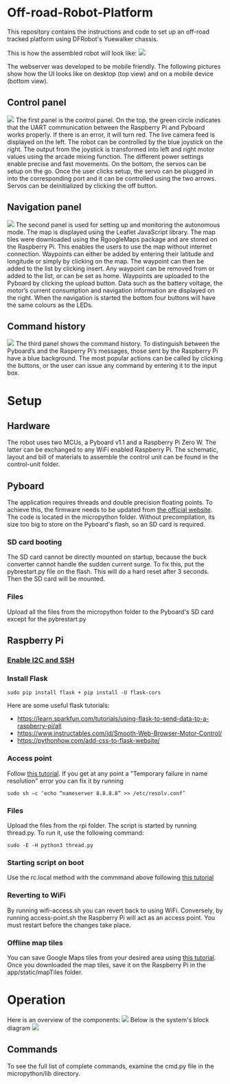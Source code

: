 # Off-road-Robot-Platform
This repository contains the instructions and code to set up an off-road tracked platform using DFRobot's Yuewalker chassis.

This is how the assembled robot will look like:
<img src="diagrams/func-pic.png">

The webserver was developed to be mobile friendly. The following pictures show how the UI looks like on desktop (top view) and on a mobile device (bottom view).

## Control panel
<img src="diagrams/mobile-1.png">
The first panel is the control panel. On the top, the green circle indicates that the UART communication between the Raspberry Pi and Pyboard works properly. If there is an error, it will turn red. The live camera feed is displayed on the left. The robot can be controlled by the blue joystick on the right. The output from the joystick is transformed into left and right motor values using the arcade mixing function. The different power settings enable precise and fast movements. On the bottom, the servos can be setup on the go. Once the user clicks setup, the servo can be plugged in into the corresponding port and it can be controlled using the two arrows. Servos can be deinitialized by clicking the off button.

## Navigation panel
<img src="diagrams/mobile-2.png">
The second panel is used for setting up and monitoring the autonomous mode. The map is displayed using the Leaflet JavaScript library. The map tiles were downloaded using the RgoogleMaps package and are stored on the Raspberry Pi. This enables the users to use the map without internet connection. Waypoints can either be added by entering their latitude and longitude or simply by clicking on the map. The waypoint can then be added to the list by clicking insert. Any waypoint can be removed from or added to the list, or can be set as home. Waypoints are uploaded to the Pyboard by clicking the upload button. Data such as the battery voltage, the motor’s current consumption and navigation information are displayed on the right. When the navigation is started the bottom four buttons will have the same colours as the LEDs.

## Command history
<img src="diagrams/mobile-3.png">
The third panel shows the command history. To distinguish between the Pyboard’s and the Rasperry Pi’s messages, those sent by the Raspberry Pi have a blue background. The most popular actions can be called by clicking the buttons, or the user can issue any command by entering it to the input box.

# Setup
## Hardware
The robot uses two MCUs, a Pyboard v1.1 and a Raspberry Pi Zero W. The latter can be exchanged to any WiFi enabled Raspberry Pi.
The schematic, layout and bill of materials to assemble the control unit can be found in the control-unit folder.
## Pyboard
The application requires threads and double precision floating points. To achieve this, the firmware needs to be updated from [the official website](https://micropython.org/download/pybv1/).
The code is located in the micropython folder. Without precompilation, its size too big to store on the Pyboard's flash, so an SD card is required.
### SD card booting
The SD card cannot be directly mounted on startup, because the buck converter cannot handle the sudden current surge. To fix this, put the pybrestart.py file on the flash. This will do a hard reset after 3 seconds. Then the SD card will be mounted.
### Files
Upload all the files from the micropython folder to the Pyboard's SD card except for the pybrestart.py
## Raspberry Pi
### [Enable I2C and SSH](https://itsfoss.com/ssh-into-raspberry/)
### Install Flask
```
sudo pip install flask + pip install -U flask-cors
```
Here are some useful flask tutorials:
* https://learn.sparkfun.com/tutorials/using-flask-to-send-data-to-a-raspberry-pi/all
* https://www.instructables.com/id/Smooth-Web-Browser-Motor-Control/
* https://pythonhow.com/add-css-to-flask-website/

### Access point
Follow [this tutorial](https://www.raspberryconnect.com/projects/65-raspberrypi-hotspot-accesspoints/168-raspberry-pi-hotspot-access-point-dhcpcd-method).
If you get at any point a "Temporary failure in name resolution" error you can fix it by running
```
sudo sh –c ‘echo “nameserver 8.8.8.8” >> /etc/resolv.conf’
```
### Files
Upload the files from the rpi folder. The script is started by running thread.py. To run it, use the following command:
```
sudo -E -H python3 thread.py
```
### Starting script on boot
Use the rc.local method with the commmand above following [this tutorial](https://www.dexterindustries.com/howto/run-a-program-on-your-raspberry-pi-at-startup/)
### Reverting to WiFi
By running wifi-access.sh you can revert back to using WiFi. Conversely, by running access-point.sh the Raspberry Pi will act as an access point. You must restart before the changes take place.
### Offline map tiles
You can save Google Maps tiles from your desired area using [this tutorial](http://rgooglemaps.r-forge.r-project.org/OfflineMaps-RgoogleMaps-leaflets.html). Once you downloaded the map tiles, save it on the Raspberry Pi in the app/static/mapTiles folder.
# Operation
Here is an overview of the components:
<img src="diagrams/components.png">
Below is the system's block diagram
<img src="diagrams/system-block.png">
## Commands
To see the full list of complete commands, examine the cmd.py file in the micropython/lib directory.


